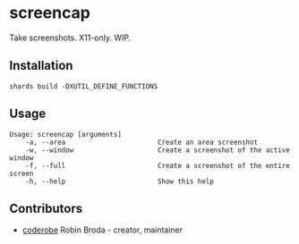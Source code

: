 # screencap

Take screenshots. X11-only. WIP.

## Installation

`shards build -DXUTIL_DEFINE_FUNCTIONS`

## Usage

```
Usage: screencap [arguments]
    -a, --area                       Create an area screenshot
    -w, --window                     Create a screenshot of the active window
    -f, --full                       Create a screenshot of the entire screen
    -h, --help                       Show this help
```

## Contributors

- [coderobe](https://github.com/coderobe) Robin Broda - creator, maintainer
